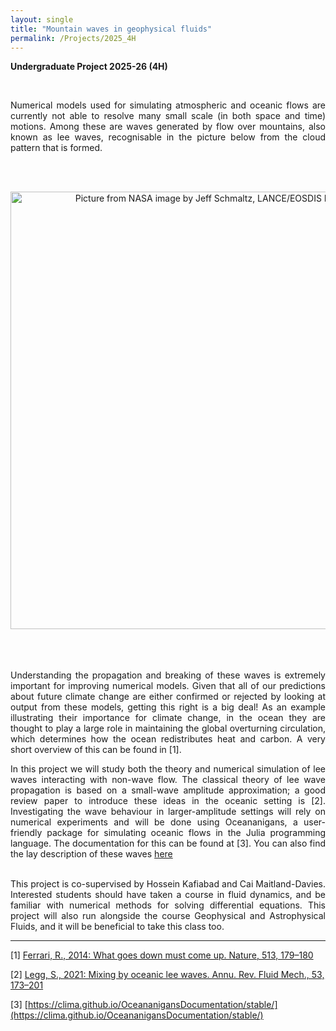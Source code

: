 ```yaml
---
layout: single
title: "Mountain waves in geophysical fluids"
permalink: /Projects/2025_4H
---
```


**Undergraduate Project 2025-26 (4H)** 



<br>

<div style="text-align: justify">

Numerical models used for simulating atmospheric and oceanic flows are currently not able to resolve many small scale (in both space and time) motions. Among these are waves generated by flow over mountains, also known as lee waves, recognisable in the picture below from the cloud pattern that is formed.

&nbsp;
&nbsp;
<br>
<br>
<center>
<img src="/assets/images/mountainwave.jpg" alt="Picture from
NASA image by Jeff Schmaltz, LANCE/EOSDIS Rapid Response.
" width="700" class="center">
</center>
<br>
<br>
&nbsp;
&nbsp;

Understanding the propagation and breaking of these waves is extremely important for improving numerical models. Given that all of our predictions about future climate change are either confirmed or rejected by looking at output from these models, getting this right is a big deal! As an example illustrating their importance for climate change, in the ocean they are thought to play a large role in maintaining the global overturning circulation, which determines how the ocean redistributes heat and carbon. A very short overview of this can be found in [1].

In this project we will study both the theory and numerical simulation of lee waves interacting with non-wave flow. The classical theory of lee wave propagation is based on a small-wave amplitude approximation; a good review paper to introduce these ideas in the oceanic setting is [2]. Investigating the wave behaviour in larger-amplitude settings will rely on numerical experiments and will be done using Oceananigans, a user-friendly package for simulating oceanic flows in the Julia programming language. The documentation for this can be found at [3]. You can also find the lay description of these waves <a href="https://www.weather.gov/source/zhu/ZHU_Training_Page/Miscellaneous/gravity_wave/gravity_wave.html">here</a>
</div>

<div style="text-align: justify">
<br>
This project is co-supervised by Hossein Kafiabad and Cai Maitland-Davies. Interested students should have taken a course in fluid dynamics, and be familiar with numerical methods for solving differential equations. This project will also run alongside the course Geophysical and Astrophysical Fluids, and it will be beneficial to take this class too.
</div>

---

[1] [Ferrari, R., 2014: What goes down must come up. Nature, 513, 179–180](https://doi.org/10.1038/513179a)

[2] [Legg, S., 2021: Mixing by oceanic lee waves. Annu. Rev. Fluid Mech., 53, 173–201](https://doi.org/10.1146/annurev-fluid-051220-043904)

[3] [https://clima.github.io/OceananigansDocumentation/stable/](https://clima.github.io/OceananigansDocumentation/stable/)

